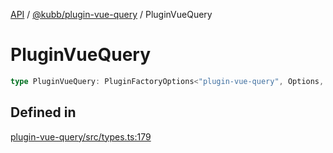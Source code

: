 [API](../../../packages.md) / [@kubb/plugin-vue-query](../index.md) / PluginVueQuery

# PluginVueQuery

```ts
type PluginVueQuery: PluginFactoryOptions<"plugin-vue-query", Options, ResolvedOptions, never, ResolvePathOptions>;
```

## Defined in

[plugin-vue-query/src/types.ts:179](https://github.com/kubb-project/kubb/blob/ff80665146ae086e044807d0072fda660e72e1fd/packages/plugin-vue-query/src/types.ts#L179)
